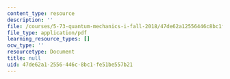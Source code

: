 ```yaml
---
content_type: resource
description: ''
file: /courses/5-73-quantum-mechanics-i-fall-2018/47de62a12556446c8bc1fe51be557b21_MIT5_73F18_Lec17.pdf
file_type: application/pdf
learning_resource_types: []
ocw_type: ''
resourcetype: Document
title: null
uid: 47de62a1-2556-446c-8bc1-fe51be557b21
---
```

